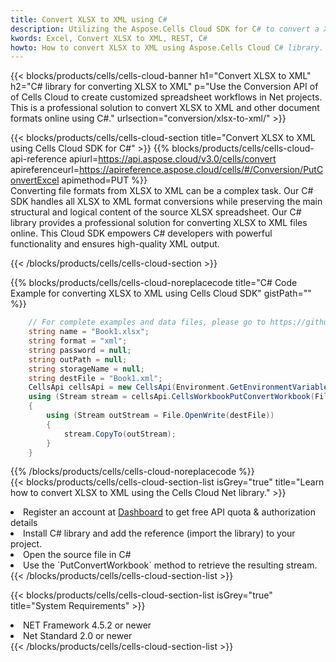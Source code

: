 ```yaml
---
title: Convert XLSX to XML using C# 
description: Utilizing the Aspose.Cells Cloud SDK for C# to convert a XLSX format file to a XML format file. 
kwords: Excel, Convert XLSX to XML, REST, C#
howto: How to convert XLSX to XML using Aspose.Cells Cloud C# library.
---
```



{{< blocks/products/cells/cells-cloud-banner h1="Convert XLSX to XML" h2="C# library for converting XLSX to XML" p="Use the Conversion API of of Cells Cloud to create customized spreadsheet workflows in Net projects. This is a professional solution to convert XLSX to XML and other document formats online using C#." urlsection="conversion/xlsx-to-xml/" >}}

{{< blocks/products/cells/cells-cloud-section  title="Convert XLSX to XML using Cells Cloud SDK for C#" >}}
{{% blocks/products/cells/cells-cloud-api-reference  apiurl=https://api.aspose.cloud/v3.0/cells/convert  apireferenceurl=https://apireference.aspose.cloud/cells/#/Conversion/PutConvertExcel  apimethod=PUT %}}
<br/>
Converting file formats from XLSX to XML can be a complex task. Our C# SDK handles all XLSX to XML format conversions while preserving the main structural and logical content of the source XLSX spreadsheet. Our C# library provides a professional solution for converting XLSX to XML files online. This Cloud SDK empowers C# developers with powerful functionality and ensures high-quality XML output.

{{< /blocks/products/cells/cells-cloud-section >}}

{{% blocks/products/cells/cells-cloud-noreplacecode title="C# Code Example for converting XLSX to XML using Cells Cloud SDK" gistPath="" %}}
 
```cs
    // For complete examples and data files, please go to https://github.com/aspose-cells-cloud/aspose-cells-cloud-dotnet/
    string name = "Book1.xlsx";
    string format = "xml";
    string password = null;
    string outPath = null;
    string storageName = null;
    string destFile = "Book1.xml";
    CellsApi cellsApi = new CellsApi(Environment.GetEnvironmentVariable("ProductClientId"), Environment.GetEnvironmentVariable("ProductClientSecret"));
    using (Stream stream = cellsApi.CellsWorkbookPutConvertWorkbook(File.OpenRead(name), format, password, outPath, storageName))
    {
        using (Stream outStream = File.OpenWrite(destFile))
        {
            stream.CopyTo(outStream);
        }
    }
```
 
{{% /blocks/products/cells/cells-cloud-noreplacecode  %}}
<br/>
{{< blocks/products/cells/cells-cloud-section-list isGrey="true"  title="Learn how to convert XLSX to XML using the Cells Cloud Net library." >}}
<li>Register an account at <a href="https://dashboard.aspose.cloud/">Dashboard</a> to get free API quota & authorization details</li>
<li>Install C# library and add the reference (import the library) to your project.</li>
<li>Open the source file in C#</li>
<li>Use the `PutConvertWorkbook` method to retrieve the resulting stream.</li>
{{< /blocks/products/cells/cells-cloud-section-list >}}

{{< blocks/products/cells/cells-cloud-section-list isGrey="true"  title="System Requirements" >}}
<li>NET Framework 4.5.2 or newer</li>
<li>Net Standard 2.0 or newer</li>
{{< /blocks/products/cells/cells-cloud-section-list >}}
